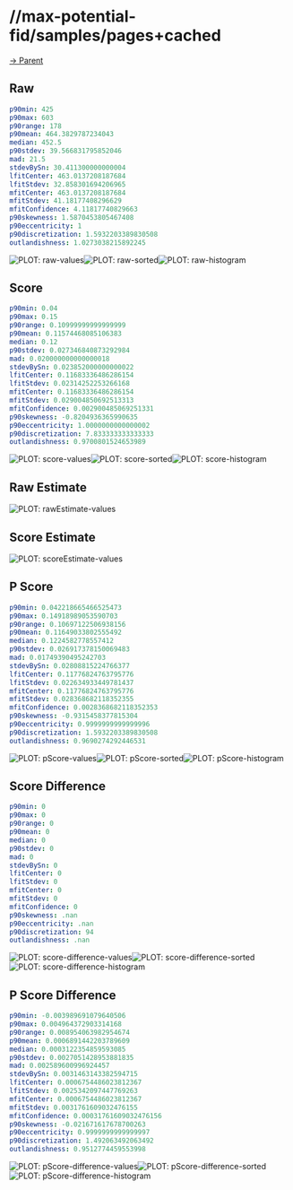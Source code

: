 
# //max-potential-fid/samples/pages+cached

[→ Parent](../..)


## Raw


```yaml
p90min: 425
p90max: 603
p90range: 178
p90mean: 464.3829787234043
median: 452.5
p90stdev: 39.566831795852046
mad: 21.5
stdevBySn: 30.411300000000004
lfitCenter: 463.0137208187684
lfitStdev: 32.858301694206965
mfitCenter: 463.0137208187684
mfitStdev: 41.18177408296629
mfitConfidence: 4.11817740829663
p90skewness: 1.5870453805467408
p90eccentricity: 1
p90discretization: 1.5932203389830508
outlandishness: 1.0273038215892245

```

![PLOT: raw-values](./raw/values.svg)![PLOT: raw-sorted](./raw/sorted.svg)![PLOT: raw-histogram](./raw/histogram.svg)
## Score


```yaml
p90min: 0.04
p90max: 0.15
p90range: 0.10999999999999999
p90mean: 0.11574468085106383
median: 0.12
p90stdev: 0.027346840873292984
mad: 0.020000000000000018
stdevBySn: 0.023852000000000022
lfitCenter: 0.11683336486286154
lfitStdev: 0.02314252253266168
mfitCenter: 0.11683336486286154
mfitStdev: 0.029004850692513313
mfitConfidence: 0.002900485069251331
p90skewness: -0.8204936365990635
p90eccentricity: 1.0000000000000002
p90discretization: 7.833333333333333
outlandishness: 0.9700801524653989

```

![PLOT: score-values](./score/values.svg)![PLOT: score-sorted](./score/sorted.svg)![PLOT: score-histogram](./score/histogram.svg)
## Raw Estimate

![PLOT: rawEstimate-values](./rawEstimate/values.svg)
## Score Estimate

![PLOT: scoreEstimate-values](./scoreEstimate/values.svg)
## P Score


```yaml
p90min: 0.042218665466525473
p90max: 0.14918989053590703
p90range: 0.10697122506938156
p90mean: 0.11649033802555492
median: 0.1224582778557412
p90stdev: 0.026917378150069483
mad: 0.01749390495242703
stdevBySn: 0.02808815224766377
lfitCenter: 0.11776824763795776
lfitStdev: 0.022634933449781437
mfitCenter: 0.11776824763795776
mfitStdev: 0.028368682118352355
mfitConfidence: 0.0028368682118352353
p90skewness: -0.9315458377815304
p90eccentricity: 0.9999999999999996
p90discretization: 1.5932203389830508
outlandishness: 0.9690274292446531

```

![PLOT: pScore-values](./pScore/values.svg)![PLOT: pScore-sorted](./pScore/sorted.svg)![PLOT: pScore-histogram](./pScore/histogram.svg)
## Score Difference


```yaml
p90min: 0
p90max: 0
p90range: 0
p90mean: 0
median: 0
p90stdev: 0
mad: 0
stdevBySn: 0
lfitCenter: 0
lfitStdev: 0
mfitCenter: 0
mfitStdev: 0
mfitConfidence: 0
p90skewness: .nan
p90eccentricity: .nan
p90discretization: 94
outlandishness: .nan

```

![PLOT: score-difference-values](./score-difference/values.svg)![PLOT: score-difference-sorted](./score-difference/sorted.svg)![PLOT: score-difference-histogram](./score-difference/histogram.svg)
## P Score Difference


```yaml
p90min: -0.003989691079640506
p90max: 0.004964372903314168
p90range: 0.008954063982954674
p90mean: 0.0006891442203789609
median: 0.0003122354859593085
p90stdev: 0.0027051428953881835
mad: 0.002589600996924457
stdevBySn: 0.0031463143382594715
lfitCenter: 0.0006754486023812367
lfitStdev: 0.0025342097447769263
mfitCenter: 0.0006754486023812367
mfitStdev: 0.0031761609032476155
mfitConfidence: 0.00031761609032476156
p90skewness: -0.021671617678700263
p90eccentricity: 0.9999999999999997
p90discretization: 1.492063492063492
outlandishness: 0.9512774459553998

```

![PLOT: pScore-difference-values](./pScore-difference/values.svg)![PLOT: pScore-difference-sorted](./pScore-difference/sorted.svg)![PLOT: pScore-difference-histogram](./pScore-difference/histogram.svg)